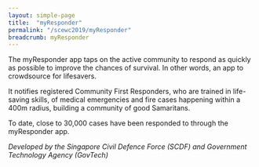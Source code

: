 ```yaml
---
layout: simple-page
title:  "myResponder"
permalink: "/scewc2019/myResponder"
breadcrumb: myResponder
---
```


The myResponder app taps on the active community to respond as quickly as possible to improve the chances of survival. In other words, an app to crowdsource for lifesavers. 

It notifies registered Community First Responders, who are trained in life-saving skills, of medical emergencies and fire cases happening within a 400m radius, building a community of good Samaritans. 

To date, close to 30,000 cases have been responded to through the myResponder app. 

*Developed by the Singapore Civil Defence Force (SCDF) and Government Technology Agency (GovTech)* 
